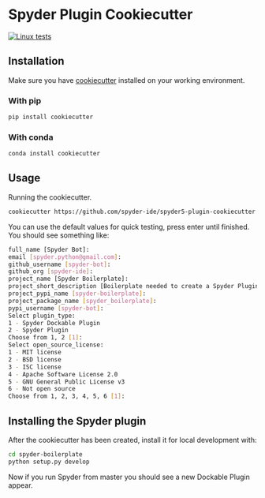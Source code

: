 # Spyder Plugin Cookiecutter

[![Linux tests](https://github.com/spyder-ide/spyder5-plugin-cookiecutter/workflows/Linux%20tests/badge.svg)](https://github.com/spyder-ide/spyder5-plugin-cookiecutter/actions?query=workflow%3A%22Linux+tests%22)

## Installation

Make sure you have [cookiecutter](https://cookiecutter.readthedocs.io/) installed on your working environment.

### With pip

```bash
pip install cookiecutter
```

### With conda

```bash
conda install cookiecutter
```

## Usage

Running the cookiecutter.

```bash
cookiecutter https://github.com/spyder-ide/spyder5-plugin-cookiecutter
```

You can use the default values for quick testing, press enter until finished.
You should see something like:

```bash
full_name [Spyder Bot]:
email [spyder.python@gmail.com]:
github_username [spyder-bot]:
github_org [spyder-ide]:
project_name [Spyder Boilerplate]:
project_short_description [Boilerplate needed to create a Spyder Plugin.]:
project_pypi_name [spyder-boilerplate]:
project_package_name [spyder_boilerplate]:
pypi_username [spyder-bot]:
Select plugin_type:
1 - Spyder Dockable Plugin
2 - Spyder Plugin
Choose from 1, 2 [1]:
Select open_source_license:
1 - MIT license
2 - BSD license
3 - ISC license
4 - Apache Software License 2.0
5 - GNU General Public License v3
6 - Not open source
Choose from 1, 2, 3, 4, 5, 6 [1]:
```

## Installing the Spyder plugin

After the cookiecutter has been created, install it for local development with:

```bash
cd spyder-boilerplate
python setup.py develop
```

Now if you run Spyder from master you should see a new Dockable Plugin appear.
